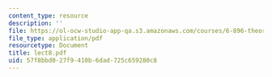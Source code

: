 ```yaml
---
content_type: resource
description: ''
file: https://ol-ocw-studio-app-qa.s3.amazonaws.com/courses/6-896-theory-of-parallel-hardware-sma-5511-spring-2004/57f8bbd027f9410b6dad725c659280c8_lect8.pdf
file_type: application/pdf
resourcetype: Document
title: lect8.pdf
uid: 57f8bbd0-27f9-410b-6dad-725c659280c8
---
```

